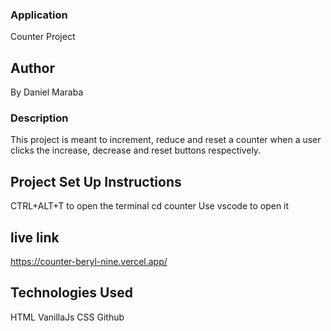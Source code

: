 ###  Application
Counter Project

## Author
By Daniel Maraba

### Description
This project is meant to increment, reduce and reset a counter when a user clicks the increase, decrease and reset buttons respectively.

## Project Set Up Instructions
CTRL+ALT+T to open the terminal
cd counter
Use vscode to open it

## live link
https://counter-beryl-nine.vercel.app/

## Technologies Used
HTML
VanillaJs
CSS
Github

<!-- ## Support
You can reach out to me via my email: danielkmaraba@gmail.com

## License
The project is under MIT -->